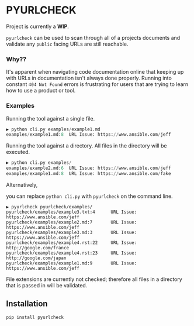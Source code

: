 # PYURLCHECK

Project is currently a **WIP**.

`pyurlcheck` can be used to scan through all of a projects documents and validate any `public` facing URLs are still reachable.

### Why??
It's apparent when navigating code documentation online that keeping up with URLs in documentation isn't always done properly.  Running into constant `404 Not Found` errors is frustrating for users that are trying to learn how to use a product or tool.

### Examples
Running the tool against a single file.
```python
▶ python cli.py examples/example1.md                          
examples/example1.md:8  URL Issue: https://www.ansible.com/jeff
```

Running the tool against a directory.  All files in the directory will be executed.
```python
▶ python cli.py examples/           
examples/example2.md:6  URL Issue: https://www.ansible.com/jeff
examples/example1.md:8  URL Issue: https://www.ansible.com/fake
```

Alternatively,

you can replace `python cli.py` with `pyurlcheck` on the command line.

```
▶ pyurlcheck pyurlcheck/examples/
pyurlcheck/examples/example3.txt:4      URL Issue: https://www.ansible.com/jeff
pyurlcheck/examples/example2.md:7       URL Issue: https://www.ansible.com/jeff
pyurlcheck/examples/example3.md:3       URL Issue: https://www.ansible.com/jeff
pyurlcheck/examples/example4.rst:22     URL Issue: http://google.com/france
pyurlcheck/examples/example4.rst:23     URL Issue: http://google.com/japan
pyurlcheck/examples/example1.md:9       URL Issue: https://www.ansible.com/jeff
```

File extensions are currently not checked; therefore all files in a directory that is passed in will be validated.

## Installation

```
pip install pyurlcheck
```
